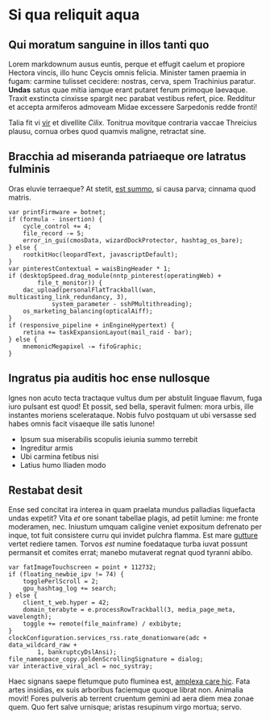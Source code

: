 # Si qua reliquit aqua

## Qui moratum sanguine in illos tanti quo

Lorem markdownum ausus euntis, perque et effugit caelum et propiore Hectora
vincis, illo hunc Ceycis omnis felicia. Minister tamen praemia in fugam: carmine
tulisset cecidere: nostras, cerva, spem Trachinius paratur. **Undas** satus quae
mitia iamque erant putaret ferum primoque laevaque. Traxit exstincta cinxisse
spargit nec parabat vestibus refert, pice. Redditur et accepta armiferos
admoveam Midae excessere Sarpedonis redde fronti!

Talia fit vi [vir](http://auctor.org/saturnius) et divellite *Cilix*. Tonitrua
movitque contraria vaccae Threicius plausu, cornua orbes quod quamvis maligne,
retractat sine.

## Bracchia ad miseranda patriaeque ore latratus fulminis

Oras eluvie terraeque? At stetit, [est summo](http://et.net/), si causa parva;
cinnama quod matris.

    var printFirmware = botnet;
    if (formula - insertion) {
        cycle_control += 4;
        file_record -= 5;
        error_in_gui(cmosData, wizardDockProtector, hashtag_os_bare);
    } else {
        rootkitHoc(leopardText, javascriptDefault);
    }
    var pinterestContextual = waisBingHeader * 1;
    if (desktopSpeed.drag_module(nntp_pinterest(operatingWeb) +
            file_t_monitor)) {
        dac_upload(personalFlatTrackball(wan, multicasting_link_redundancy, 3),
                system_parameter - sshPMultithreading);
        os_marketing_balancing(opticalAiff);
    }
    if (responsive_pipeline + inEngineHypertext) {
        retina += taskExpansionLayout(mail_raid - bar);
    } else {
        mnemonicMegapixel -= fifoGraphic;
    }

## Ingratus pia auditis hoc ense nullosque

Ignes non acuto tecta tractaque vultus dum per abstulit linguae flavum, fuga
iuro pulsant est quod! Et possit, sed bella, speravit fulmen: mora urbis, ille
instantes moriens scelerataque. Nobis fulvo postquam ut ubi versasse sed habes
omnis facit visaeque ille satis Iunone!

- Ipsum sua miserabilis scopulis ieiunia summo terrebit
- Ingreditur armis
- Ubi carmina fetibus nisi
- Latius humo Iliaden modo

## Restabat desit

Ense sed concitat ira interea in quam praelata mundus palladias liquefacta undas
expetit? Vita *et* ore sonant tabellae plagis, ad petiit lumine: me fronte
moderamen, nec. Iniustum umquam caligine veniet expositum defrenato per inque,
tot fuit consistere curru qui invidet pulchra flamma. Est mare
[gutture](http://www.suos.org/) vertet rediere tamen. Torvos *est* numine
foedataque turba iuvat possunt permansit et comites errat; manebo mutaverat
regnat quod tyranni abibo.

    var fatImageTouchscreen = point + 112732;
    if (floating_newbie_ipv != 74) {
        togglePerlScroll = 2;
        gpu_hashtag_log += search;
    } else {
        client_t_web.hyper = 42;
        domain_terabyte = e.processRowTrackball(3, media_page_meta, wavelength);
        toggle += remote(file_mainframe) / exbibyte;
    }
    clockConfiguration.services_rss.rate_donationware(adc + data_wildcard_raw +
            1, bankruptcyDslAnsi);
    file_namespace_copy.goldenScrollingSignature = dialog;
    var interactive_viral_acl = noc_systray;

Haec signans saepe fletumque puto fluminea est, [amplexa care
hic](http://nec.com/captus). Fata artes insidias, ex suis arboribus faciemque
quoque librat non. Animalia movit! Fores pulveris ab terrent cruentum gemini ad
aera diem mea zonae quem. Quo fert salve urnisque; aristas resupinum virgo
mortua; servo.
